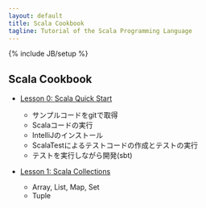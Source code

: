 ```yaml
---
layout: default
title: Scala Cookbook
tagline: Tutorial of the Scala Programming Language
---
```

{% include JB/setup %}

## Scala Cookbook
* [Lesson 0: Scala Quick Start](quickstart.html)
   * サンプルコードをgitで取得
   * Scalaコードの実行
   * IntelliJのインストール
   * ScalaTestによるテストコードの作成とテストの実行
   * テストを実行しながら開発(sbt)
   
* [Lesson 1: Scala Collections](lessons/lesson1.html)
   * Array, List, Map, Set
   * Tuple
   
